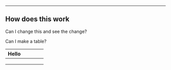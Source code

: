 ------
How does this work
-----
 Can I change this and see the change?
 
 Can I make a table?
 
 | Hello |   |   |   |   |
|-------|---|---|---|---|
|       |   |   |   |   |
|       |   |   |   |   |
|       |   |   |   |   |
